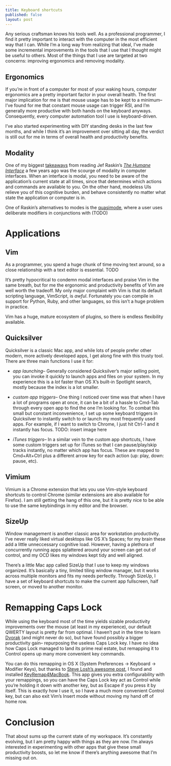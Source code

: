 ```yaml
---
title: Keyboard shortcuts
published: false
layout: post
---
```



Any serious craftsman knows his tools well. As a professional programmer,
I find it pretty important to interact with the computer in the most efficient
way that I can. While I’m a long way from realizing that ideal, I’ve made some
incremental improvements in the tools that I use that I thought might be useful
to others. Most of the things that I use are targeted at two concerns: improving
ergonomics and removing modality.


Ergonomics
----------
If you’re in front of a computer for most of your waking hours, computer ergonomics are a
pretty important factor in your overall health. The first major implication for me is that mouse
usage has to be kept to a minimum– I’ve found for me that constant mouse usage can trigger RSI,
and I’m generally more productive with both hands on the keyboard anyways. Consequently, every
computer automation tool I use is keyboard-driven.

I’ve also started experimenting with DIY standing desks in the last few months, and while
I think it’s an improvement over sitting all day, the verdict is still out for me in terms
of overall health and productivity benefits.


Modality
--------
One of my biggest [takeaways][1] from reading Jef Raskin’s [*The Humane Interface*][2] a
few years ago was the scourge of modality in computer interfaces. When an interface is modal,
you need to be aware of the application’s current state at all times, since that determines
which actions and commands are available to you. On the other hand, modeless UIs relieve you
of this cognitive burden, and behave consistently no matter what state the application or
computer is in.

One of Raskin’s alternatives to modes is the [quasimode][2], where a user uses deliberate
modifiers in conjunctions with (TODO)


Applications
============

Vim
----
As a programmer, you spend a huge chunk of time moving text around, so a close relationship
with a text editor is essential. TODO

It’s pretty hypocritical to condemn modal interfaces and praise Vim in the same breath,
but for me the ergonomic and productivity benefits of Vim are well worth the tradeoff. My
only major complaint with Vim is that its default scripting language, VimScript, is *awful*.
Fortunately you can compile in support for Python, Ruby, and other languages, so this isn’t
a huge problem in practice.

Vim has a huge, mature ecosystem of plugins, so there is endless flexibility available.


Quicksilver
-----------
Quicksilver is a classic Mac app, and while lots of people prefer other modern, more actively
developed apps, I get along fine with this trusty tool. There are three main functions I use
it for:

* *app launching*– Generally considered Quicksilver’s major selling point, you can invoke
  it quickly to launch apps and files on your system. In my experience this is a *lot* faster
  than OS X’s built-in Spotlight search, mostly because the index is a lot smaller.

* *custom app triggers*– One thing I noticed over time was that when I have a lot of programs
  open at once, it can be a bit of a hassle to Cmd-Tab through every open app to find the one
  I’m looking for. To combat this small but constant inconvenience, I set up some keyboard
  triggers in Quicksilver to instantly switch to or launch my most frequently used apps. For
  example, if I want to switch to Chrome, I just hit Ctrl-1 and it instantly has focus.
  TODO: insert image here

* *iTunes triggers*– In a similar vein to the custom app shortcuts, I have some custom triggers
  set up for iTunes so that I can pause/play/skip tracks instantly, no matter which app has focus.
  These are mapped to Cmd+Alt+Ctrl plus a different arrow key for each action (up: play,
  down: pause, etc).

Vimium
-----------
Vimium is a Chrome extension that lets you use Vim-style keyboard shortcuts to control Chrome
(similar extensions are also available for Firefox). I am still getting the hang of this one, but
it is pretty nice to be able to use the same keybindings in my editor and the browser.


SizeUp
------
Window management is another classic area for workstation productivity. I’ve never really liked
virtual desktops like OS X’s Spaces; for my brain these add a little unneccessary cognitive load.
However, having a plethora of concurrently running apps splattered around your screen can get out
of control, and my OCD likes my windows kept tidy and well aligned.

There’s a little Mac app called SizeUp that I use to keep my windows organized. It’s basically a
tiny, limited tiling window manager, but it works across multiple monitors and fits my needs perfectly.
Through SizeUp, I have a set of keyboard shortcuts to make the current app fullscreen, half screen,
or moved to another monitor.


Remapping Caps Lock
===================

While using the keyboard most of the time yields sizable productivity improvements over
the mouse (at least in my experience), our default QWERTY layout is pretty far from optimal.
I haven’t put in the time to learn [Dvorak](http://en.wikipedia.org/wiki/Dvorak_Simplified_Keyboard)
(and might never do so), but have found possibly a bigger productivity gain– repurposing the
useless Caps Lock key. I have no idea how Caps Lock managed to land its prime real estate, but
remapping it to Control opens up many more convenient key commands.

You can do this remapping in OS X (System Preferences -> Keyboard -> Modifier Keys), but thanks
to [Steve Losh’s awesome post][4], I found and installed [KeyRemap4MacBook][5]. This app gives you
extra configurability with your remappings, so you can have the Caps Lock key act as Control while
you’re holding it down with another key, but as Escape if you press it by itself. This is exactly
how I use it, so I have a much more convenient Control key, but can also exit Vim’s Insert mode without
moving my hand off of home row.


Conclusion
==========
That about sums up the current state of my workspace. It’s constantly evolving, but I
am pretty happy with things as they are now. I’m always interested in experimenting with other
apps that give these small productivity boosts, so let me know if there’s anything awesome that
I’m missing out on.


[1]: http://www.mprove.de/script/02/raskin/designrules.html
[2]: http://en.wikipedia.org/wiki/The_Humane_Interface
[3]: http://en.wikipedia.org/wiki/Mode_(computer_interface)#Quasimodes
[4]: http://stevelosh.com/blog/2012/10/a-modern-space-cadet/
[5]: https://pqrs.org/macosx/keyremap4macbook/index.html.en
